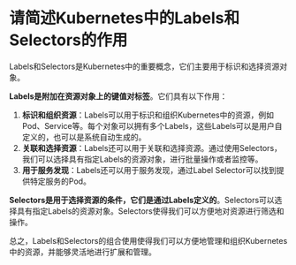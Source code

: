 # 请简述Kubernetes中的Labels和Selectors的作用

Labels和Selectors是Kubernetes中的重要概念，它们主要用于标识和选择资源对象。

**Labels是附加在资源对象上的键值对标签**。它们具有以下作用：

1. **标识和组织资源**：Labels可以用于标识和组织Kubernetes中的资源，例如Pod、Service等。每个对象可以拥有多个Labels，这些Labels可以是用户自定义的，也可以是系统自动生成的。
2. **关联和选择资源**：Labels还可以用于关联和选择资源。通过使用Selectors，我们可以选择具有指定Labels的资源对象，进行批量操作或者监控等。
3. **用于服务发现**：Labels还可以用于服务发现，通过Label Selector可以找到提供特定服务的Pod。

**Selectors是用于选择资源的条件，它们是通过Labels定义的**。Selectors可以选择具有指定Labels的资源对象。Selectors使得我们可以方便地对资源进行筛选和操作。

总之，Labels和Selectors的组合使用使得我们可以方便地管理和组织Kubernetes中的资源，并能够灵活地进行扩展和管理。

